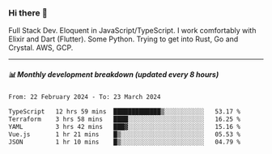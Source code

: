### Hi there 👋

Full Stack Dev. Eloquent in JavaScript/TypeScript. I work comfortably with Elixir and Dart (Flutter). Some Python. Trying to get into Rust, Go and Crystal. AWS, GCP.

***

##### 📊 Monthly development breakdown (updated every 8 hours)

<!--START_SECTION:waka-->

```txt
From: 22 February 2024 - To: 23 March 2024

TypeScript   12 hrs 59 mins  █████████████▒░░░░░░░░░░░   53.17 %
Terraform    3 hrs 58 mins   ████░░░░░░░░░░░░░░░░░░░░░   16.25 %
YAML         3 hrs 42 mins   ███▓░░░░░░░░░░░░░░░░░░░░░   15.16 %
Vue.js       1 hr 21 mins    █▒░░░░░░░░░░░░░░░░░░░░░░░   05.53 %
JSON         1 hr 10 mins    █▒░░░░░░░░░░░░░░░░░░░░░░░   04.79 %
```

<!--END_SECTION:waka-->
